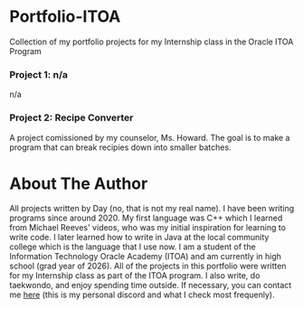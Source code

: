 # Portfolio-ITOA
Collection of my portfolio projects for my Internship class in the Oracle ITOA Program


  ### Project 1: n/a
  n/a


  ### Project 2: Recipe Converter
  A project comissioned by my counselor, Ms. Howard. The goal is to make a program that can break recipies down into smaller batches.


# About The Author
All projects written by Day (no, that is not my real name).
I have been writing programs since around 2020. My first language was C++ which I learned from Michael Reeves' videos, who was my initial inspiration for learning to write code. I later learned how to write in Java at the local community college which is the language that I use now. I am a student of the Information Technology Oracle Academy (ITOA) and am currently in high school (grad year of 2026). All of the projects in this portfolio were written for my Internship class as part of the ITOA program. I also write, do taekwondo, and enjoy spending time outside. If necessary, you can contact me [here](discordapp.com/users/988854898609238097) (this is my personal discord and what I check most frequenly).
